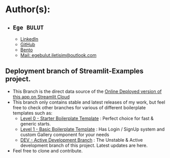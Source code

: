 # Author(s):
* ## `Ege BULUT`
  * [LinkedIn](https://linkedin.com/in/EgeBULUT)
  * [GitHub](https://github.com/Ege-BULUT)
  * [Bento](https://bento.me/ege-bulut)
  * [Mail: egebulut.iletisim@outlook.com](mailto:egebulut.iletisim@outlook.com)

## Deployment branch of Streamlit-Examples project.
* This Branch is the direct data source of the [Online Deployed version of this app on Streamlit Cloud](https://examples-from-ege-bulut-001.streamlit.app/)
* This branch only contains stable and latest releases of my work, but feel free to check other branches for various of different boilerplate templates such as:
  * [Level 0 - Starter Boilerplate Template](https://github.com/Ege-BULUT/Streamlit-Examples/tree/BOILERPLATE-0-STARTER) : Perfect choice for fast & generic starts.
  * [Level 1 - Basic Boilerplate Template](https://github.com/Ege-BULUT/Streamlit-Examples/tree/BOILERPLATE-1-BASIC) : Has Login / SignUp system and custom Gallery component for your needs
  * [DEV - Active Development Branch](https://github.com/Ege-BULUT/Streamlit-Examples/tree/DEV) : The Unstable & Active development branch of this project. Latest updates are here.
* Feel free to clone and contribute.
